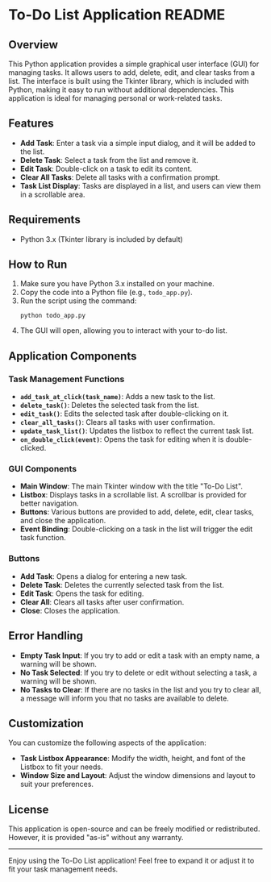# To-Do List Application README

## Overview

This Python application provides a simple graphical user interface (GUI) for managing tasks. It allows users to add, delete, edit, and clear tasks from a list. The interface is built using the Tkinter library, which is included with Python, making it easy to run without additional dependencies. This application is ideal for managing personal or work-related tasks.

## Features

- **Add Task**: Enter a task via a simple input dialog, and it will be added to the list.
- **Delete Task**: Select a task from the list and remove it.
- **Edit Task**: Double-click on a task to edit its content.
- **Clear All Tasks**: Delete all tasks with a confirmation prompt.
- **Task List Display**: Tasks are displayed in a list, and users can view them in a scrollable area.

## Requirements

- Python 3.x (Tkinter library is included by default)

## How to Run

1. Make sure you have Python 3.x installed on your machine.
2. Copy the code into a Python file (e.g., `todo_app.py`).
3. Run the script using the command:
   ```
   python todo_app.py
   ```
4. The GUI will open, allowing you to interact with your to-do list.

## Application Components

### Task Management Functions

- **`add_task_at_click(task_name)`**: Adds a new task to the list.
- **`delete_task()`**: Deletes the selected task from the list.
- **`edit_task()`**: Edits the selected task after double-clicking on it.
- **`clear_all_tasks()`**: Clears all tasks with user confirmation.
- **`update_task_list()`**: Updates the listbox to reflect the current task list.
- **`on_double_click(event)`**: Opens the task for editing when it is double-clicked.

### GUI Components

- **Main Window**: The main Tkinter window with the title "To-Do List".
- **Listbox**: Displays tasks in a scrollable list. A scrollbar is provided for better navigation.
- **Buttons**: Various buttons are provided to add, delete, edit, clear tasks, and close the application.
- **Event Binding**: Double-clicking on a task in the list will trigger the edit task function.

### Buttons

- **Add Task**: Opens a dialog for entering a new task.
- **Delete Task**: Deletes the currently selected task from the list.
- **Edit Task**: Opens the task for editing.
- **Clear All**: Clears all tasks after user confirmation.
- **Close**: Closes the application.

## Error Handling

- **Empty Task Input**: If you try to add or edit a task with an empty name, a warning will be shown.
- **No Task Selected**: If you try to delete or edit without selecting a task, a warning will be shown.
- **No Tasks to Clear**: If there are no tasks in the list and you try to clear all, a message will inform you that no tasks are available to delete.

## Customization

You can customize the following aspects of the application:
- **Task Listbox Appearance**: Modify the width, height, and font of the Listbox to fit your needs.
- **Window Size and Layout**: Adjust the window dimensions and layout to suit your preferences.

## License

This application is open-source and can be freely modified or redistributed. However, it is provided "as-is" without any warranty.

---

Enjoy using the To-Do List application! Feel free to expand it or adjust it to fit your task management needs.
